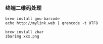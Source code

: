 ### 终端二维码处理
```
brew install gnu-barcode
echo http://mylink.web | qrencode -t UTF8
```

``` 
brew install zbar
zbarimg xxx.png 
```